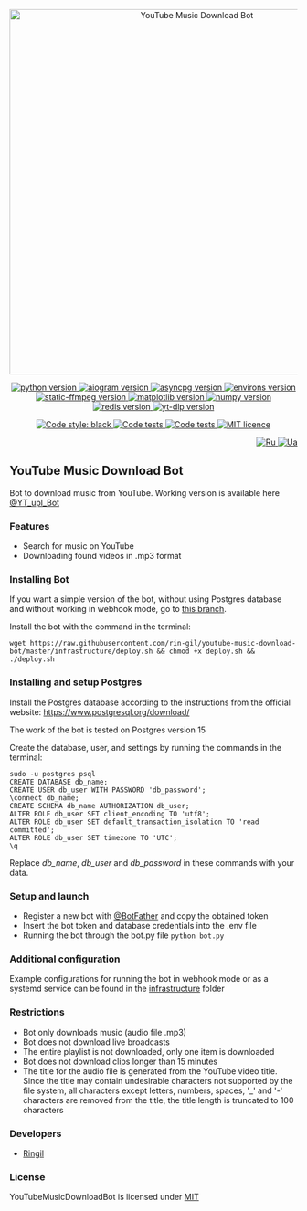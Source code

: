 <p align="center">
    <img src="https://repository-images.githubusercontent.com/558609537/96515af2-a015-4470-a760-448352f38a98" alt="YouTube Music Download Bot" width="640">
</p>

<p align="center">
    <a href="https://www.python.org/downloads/release/python-3110/">
        <img src="https://img.shields.io/badge/python-v3.11-informational" alt="python version">
    </a>
    <a href="https://pypi.org/project/aiogram/2.25.1/">
        <img src="https://img.shields.io/badge/aiogram-v2.25.1-informational" alt="aiogram version">
    </a>
    <a href="https://pypi.org/project/asyncpg/0.28.0/">
        <img src="https://img.shields.io/badge/asyncpg-v0.28.0-informational" alt="asyncpg version">
    </a>
    <a href="https://pypi.org/project/environs/9.5.0/">
        <img src="https://img.shields.io/badge/environs-v9.5.0-informational" alt="environs version">
    <a href="https://pypi.org/project/imageio-ffmpeg/0.4.8/">
        <img src="https://img.shields.io/badge/imageio_ffmpeg-v0.4.8-informational" alt="static-ffmpeg version">
    </a>
    </a>
    <a href="https://pypi.org/project/matplotlib/3.7.2/">
        <img src="https://img.shields.io/badge/matplotlib-v3.7.2-informational" alt="matplotlib version">
    </a>
    <a href="https://pypi.org/project/numpy/1.25.2/">
        <img src="https://img.shields.io/badge/numpy-v1.25.2-informational" alt="numpy version">
    </a>
    <a href="https://pypi.org/project/redis/4.6.0/">
        <img src="https://img.shields.io/badge/redis-v4.6.0-informational" alt="redis version">
    </a>
    <a href="https://pypi.org/project/yt-dlp/22023.7.6/">
        <img src="https://img.shields.io/badge/yt_dlp-v2023.7.6-informational" alt="yt-dlp version">
    </a>
</p>

<p align="center">
    <a href="https://github.com/psf/black">
        <img alt="Code style: black" src="https://img.shields.io/badge/code%20style-black-black.svg">
    </a>
    <a href="https://github.com/rin-gil/youtube-music-download-bot/actions/workflows/tests.yml">
        <img src="https://github.com/rin-gil/youtube-music-download-bot/actions/workflows/tests.yml/badge.svg" alt="Code tests">
    </a>
    <a href="https://github.com/rin-gil/youtube-music-download-bot/actions/workflows/codeql.yml">
        <img src="https://github.com/rin-gil/youtube-music-download-bot/actions/workflows/codeql.yml/badge.svg" alt="Code tests">
    </a>
    <a href="https://github.com/rin-gil/youtube-music-download-bot/blob/master/LICENCE">
        <img src="https://img.shields.io/badge/licence-MIT-success" alt="MIT licence">
    </a>
</p>

<p align="right">
    <a href="https://github.com/rin-gil/youtube-music-download-bot/blob/master/README.ru.md">
        <img src="https://raw.githubusercontent.com/rin-gil/rin-gil/main/assets/img/icons/flags/russia_24x24.png" alt="Ru">
    </a>
    <a href="https://github.com/rin-gil/youtube-music-download-bot/blob/master/README.ua.md">
        <img src="https://raw.githubusercontent.com/rin-gil/rin-gil/main/assets/img/icons/flags/ukraine_24x24.png" alt="Ua">
    </a>
</p>

## YouTube Music Download Bot

Bot to download music from YouTube. Working version is available here [@YT_upl_Bot](https://t.me/YT_upl_Bot)

### Features

* Search for music on YouTube
* Downloading found videos in .mp3 format

### Installing Bot

If you want a simple version of the bot, without using Postgres database and without working in webhook mode, go to [this branch](https://github.com/rin-gil/youtube-music-download-bot/tree/simple-with-sqlite-no-webhook).

Install the bot with the command in the terminal:

```
wget https://raw.githubusercontent.com/rin-gil/youtube-music-download-bot/master/infrastructure/deploy.sh && chmod +x deploy.sh && ./deploy.sh
```

### Installing and setup Postgres

Install the Postgres database according to the instructions from the official website: https://www.postgresql.org/download/

The work of the bot is tested on Postgres version 15

Create the database, user, and settings by running the commands in the terminal:

```
sudo -u postgres psql
CREATE DATABASE db_name;
CREATE USER db_user WITH PASSWORD 'db_password';
\connect db_name;
CREATE SCHEMA db_name AUTHORIZATION db_user;
ALTER ROLE db_user SET client_encoding TO 'utf8';
ALTER ROLE db_user SET default_transaction_isolation TO 'read committed';
ALTER ROLE db_user SET timezone TO 'UTC';
\q
```

Replace _db_name_, _db_user_ and _db_password_ in these commands with your data.

### Setup and launch

* Register a new bot with [@BotFather](https://t.me/BotFather) and copy the obtained token
* Insert the bot token and database credentials into the .env file
* Running the bot through the bot.py file `python bot.py`

### Additional configuration

Example configurations for running the bot in webhook mode or as a systemd service can be found in the [infrastructure](https://github.com/rin-gil/youtube-music-download-bot/tree/master/infrastructure) folder

### Restrictions

* Bot only downloads music (audio file .mp3)
* Bot does not download live broadcasts
* The entire playlist is not downloaded, only one item is downloaded
* Bot does not download clips longer than 15 minutes
* The title for the audio file is generated from the YouTube video title. Since the title may contain undesirable characters not supported by the file system, all characters except letters, numbers, spaces, '_' and '-' characters are removed from the title, the title length is truncated to 100 characters

### Developers

* [Ringil](https://github.com/rin-gil)

### License

YouTubeMusicDownloadBot is licensed under [MIT](https://github.com/rin-gil/youtube-music-download-bot/blob/master/LICENCE.md)
